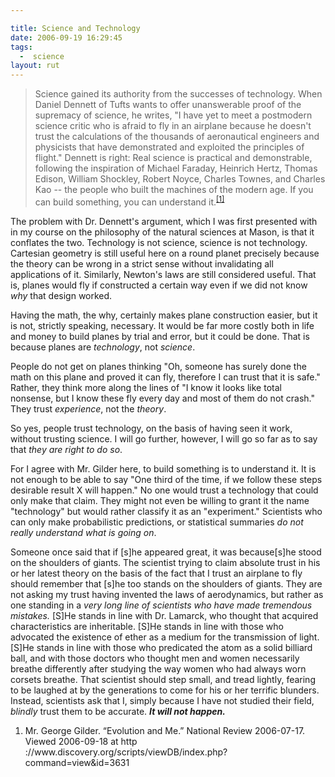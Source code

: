 ```yaml
---

title: Science and Technology
date: 2006-09-19 16:29:45
tags:
  -  science
layout: rut
---
```


<blockquote>
Science gained its authority from the successes of technology. When Daniel Dennett of Tufts wants to offer unanswerable proof of the supremacy of science, he writes, "I have yet to meet a postmodern science critic who is afraid to fly in an airplane because he doesn't trust the calculations of the thousands of aeronautical engineers and physicists that have demonstrated and exploited the principles of flight." Dennett is right: Real science is practical and demonstrable, following the inspiration of Michael Faraday, Heinrich Hertz, Thomas Edison, William Shockley, Robert Noyce, Charles Townes, and Charles Kao -- the people who built the machines of the modern age. If you can build something, you can understand it.<sup><a href="http://www.discovery.org/scripts/viewDB/index.php?command=view&id=3631" title="Discovery Institute - Article Database - Evolution and Me">[1]</a></sup> </blockquote>

The problem with Dr. Dennett's argument, which I was first presented with in my course on the philosophy of the natural sciences at Mason, is that it conflates the two.  Technology is not science, science is not technology.  Cartesian geometry is still useful here on a round planet precisely because the theory can be wrong in a strict sense without invalidating all applications of it.  Similarly, Newton's laws are still considered useful.  That is, planes would fly if constructed a certain way even if we did not know <em>why</em> that design worked.

Having the math, the why, certainly makes plane construction easier, but it is not, strictly speaking, necessary.  It would be far more costly both in life and money to build planes by trial and error, but it could be done.  That is because planes are <em>technology</em>, not <em>science</em>.  

People do not get on planes thinking "Oh, someone has surely done the math on this plane and proved it can fly, therefore I can trust that it is safe."  Rather, they think more along the lines of "I know it looks like total nonsense, but I know these fly every day and most of them do not crash."  They trust <em>experience</em>, not the <em>theory</em>.

So yes, people trust technology, on the basis of having seen it work, without trusting science.  I will go further, however, I will go so far as to say that <em>they are right to do so</em>.

For I agree with Mr. Gilder here, to build something is to understand it.  It is not enough to be able to say "One third of the time, if we follow these steps desirable result X will happen."  No one would trust a technology that could only make that claim.  They might not even be willing to grant it the name "technology" but would rather classify it as an "experiment."  Scientists who can only make probabilistic predictions, or statistical summaries <em>do not really understand what is going on</em>.

Someone once said that if [s]he appeared great, it was because[s]he stood on the shoulders of giants.  The scientist trying to claim absolute trust in his or her latest theory on the basis of the fact that I trust an airplane to fly should remember that [s]he too stands on the shoulders of giants.  They are not asking my trust having invented the laws of aerodynamics, but rather as one standing in a <em>very long line of scientists who have made tremendous mistakes.</em>  [S]He stands in line with Dr. Lamarck, who thought that acquired characteristics are inheritable.  [S]He stands in line with those who advocated the existence of ether as a medium for the transmission of light.  [S]He stands in line with those who predicated the atom as a solid billiard ball, and with those doctors who thought men and women necessarily breathe differently after studying the way women who had always worn corsets breathe.  That scientist should step small, and tread lightly, fearing to be laughed at by the generations to come for his or her terrific blunders.  Instead, scientists ask that I, simply because I have not studied their field, <em>blindly</em> trust them to be accurate.  <em><strong>It will not happen.</strong></em>

<div class="postrefs"><ol>
<li> Mr. George Gilder. “Evolution and Me.” National Review 2006-07-17. Viewed 2006-09-18 at http ://www.discovery.org/scripts/viewDB/index.php?command=view&id=3631 </li>
</ol></div>

